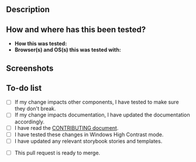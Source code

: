 <!-- Summarize your changes in the Title field -->

## Description
<!--
  Note: Before sending a pull request, make sure there's an issue for what you're changing
   - Search for issues: https://github.com/adobe/spectrum-css/issues
   - If there's no issue, file it: https://github.com/adobe/spectrum-css/issues/new/choose
-->
<!-- Describe what you changed and link to the relevant issue(s) (e.g., #000) -->


## How and where has this been tested?
 - **How this was tested:** <!-- Using steps in issue #000 -->
 - **Browser(s) and OS(s) this was tested with:** <!-- Chrome 75.0.3770.142 on Win 10 -->

## Screenshots
<!-- If applicable, add screenshots to show what you changed -->


## To-do list
<!-- Put an "x" to indicate you've done each of the following -->
- [ ] If my change impacts other components, I have tested to make sure they don't break.
- [ ] If my change impacts documentation, I have updated the documentation accordingly.
- [ ] I have read the [CONTRIBUTING document](/.github/CONTRIBUTING.md).
- [ ] I have tested these changes in Windows High Contrast mode.
- [ ] I have updated any relevant storybook stories and templates. 
<!-- If this pull request isn't ready, add any remaining tasks here -->
- [ ] This pull request is ready to merge.
